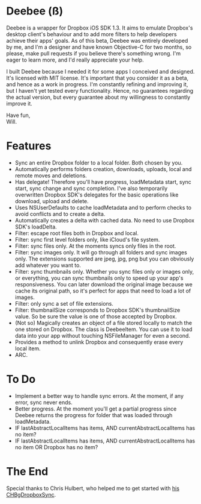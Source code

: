 Deebee (ß)
============
Deebee is a wrapper for Dropbox iOS SDK 1.3. It aims to emulate Dropbox's desktop client's behaviour and to add more filters to help developers achieve their apps' goals. As of this beta, Deebee was entirely developed by me, and I'm a designer and have known Objective-C for two months, so please, make pull requests if you believe there's something wrong. I'm eager to learn more, and I'd really appreciate your help.  
  
I built Deebee because I needed it for some apps I conceived and designed. It's licensed with MIT license.
It's important that you consider it as a beta, and hence as a work in progress. I'm constantly refining and improving it, but I haven't yet tested every functionality. Hence, no guarantees regarding the actual version, but every guarantee about my willingness to constantly improve it.

Have fun,  
Will. 

Features
============
+ Sync an entire Dropbox folder to a local folder. Both chosen by you.
+ Automatically performs folders creation, downloads, uploads, local and remote moves and deletions.
+ Has delegate! Therefore you'll have progress, loadMetadata start, sync start, sync change and sync completion. I've also temporarily overwritten Dropbox SDK's delegates for the basic operations like download, upload and delete.
+ Uses NSUserDefaults to cache loadMetadata and to perform checks to avoid conflicts and to create a delta.
+ Automatically creates a delta with cached data. No need to use Dropbox SDK's loadDelta.
+ Filter: escape root files both in Dropbox and local.
+ Filter: sync first level folders only, like iCloud's file system.
+ Filter: sync files only. At the moments syncs only files in the root.
+ Filter: sync images only. It will go through all folders and sync images only. The extensions supported are jpeg, jpg, png but you can obviously add whatever you want to.
+ Filter: sync thumbnails only. Whether you sync files only or images only, or everything, you can sync thumbnails only to speed up your app's responsiveness. You can later download the original image because we cache its original path, so it's perfect for apps that need to load a lot of images.
+ Filter: only sync a set of file extensions.
+ Filter: thumbnailSize corresponds to Dropbox SDK's thumbnailSize value. So be sure the value is one of those accepted by Dropbox.
+ (Not so) Magically creates an object of a file stored locally to match the one stored on Dropbox. The class is DeebeeItem. You can use it to load data into your app without touching NSFileManager for even a second.
+ Provides a method to unlink Dropbox and consequently erase every local item.
+ ARC.  

To Do
============
+ Implement a better way to handle sync errors. At the moment, if any error, sync never ends.
+ Better progress. At the moment you'll get a partial progress since Deebee returns the progress for folder that was loaded through loadMetadata.
+ IF lastAbstractLocalItems has items, AND currentAbstractLocalItems has no item?
+ IF lastAbstractLocalItems has items, AND currentAbstractLocalItems has no item OR Dropbox has no item?

The End
============
Special thanks to Chris Hulbert, who helped me to get started with [his CHBgDropboxSync](https://github.com/chrishulbert/CHBgDropboxSync).
